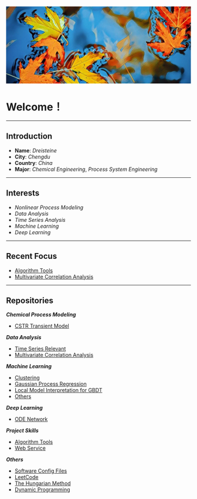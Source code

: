 <script type="text/x-mathjax-config">
    MathJax.Hub.Config({
      tex2jax: {
        skipTags: ['script', 'noscript', 'style', 'textarea', 'pre'],
        inlineMath: [['$','$']]
      }
    });
</script>
<script src="https://cdn.mathjax.org/mathjax/latest/MathJax.js?config=TeX-AMS-MML_HTMLorMML" type="text/javascript"></script>


![封面](img/wall_paper.jpg)


# Welcome！
***

## Introduction
* **Name**: *Dreisteine*
* **City**: *Chengdu*
* **Country**: *China*
* **Major**: *Chemical Engineering*, *Process System Engineering*

***
## Interests
* *Nonlinear Process Modeling*
* *Data Analysis*
* *Time Series Analysis*
* *Machine Learning*
* *Deep Learning*

***
## Recent Focus
* [Algorithm Tools](https://github.com/Ulti-Dreisteine/algorithm-tools)
* [Multivariate Correlation Analysis](https://github.com/Ulti-Dreisteine/multivariate-correlation-analysis)

***
## Repositories
***Chemical Process Modeling***
* [CSTR Transient Model](https://github.com/Ulti-Dreisteine/cstr_transient_model)

***Data Analysis***
* [Time Series Relevant](https://github.com/Ulti-Dreisteine/time_series_relevant)
* [Multivariate Correlation Analysis](https://github.com/Ulti-Dreisteine/multivariate-correlation-analysis)

***Machine Learning***
* [Clustering](https://github.com/Ulti-Dreisteine/clustering_algorithm)
* [Gaussian Process Regression](https://github.com/Ulti-Dreisteine/gaussian-process-regression)  
* [Local Model Interpretation for GBDT](https://ulti-dreisteine.github.io/local-interpretation-for-gbdt/)
* [Others](https://github.com/Ulti-Dreisteine/machine_learning)

***Deep Learning***
* [ODE Network](https://github.com/Ulti-Dreisteine/ode_network)

***Project Skills***
* [Algorithm Tools](https://github.com/Ulti-Dreisteine/algorithm-tools)
* [Web Service](https://github.com/Ulti-Dreisteine/web_service)

***Others***
* [Software Config Files](https://github.com/Ulti-Dreisteine/software-config-files)
* [LeetCode](https://github.com/Ulti-Dreisteine/LeetCode)
* [The Hungarian Method](https://github.com/Ulti-Dreisteine/the-hungarian-method)
* [Dynamic Programming](https://github.com/Ulti-Dreisteine/dynamic_programming)

